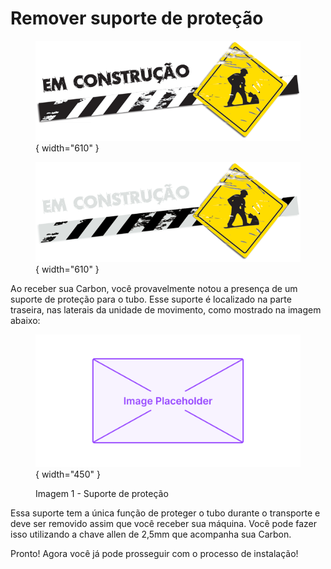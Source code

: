 # Remover suporte de proteção

<figure markdown="span">
  
  ![](../images/construcao-light.png#only-light){ width="610" }
  <figcaption></figcaption>

  ![](../images/construcao-dark.png#only-dark){ width="610" }
  <figcaption></figcaption>
  
</figure>

Ao receber sua Carbon, você provavelmente notou a presença de um suporte de proteção para o tubo. Esse suporte é localizado na parte traseira, nas laterais da unidade de movimento, como mostrado na imagem abaixo:

<figure markdown="span">

  ![](../images/image-placeholder.png){ width="450" }
  <figcaption>Imagem 1 - Suporte de proteção</figcaption>

</figure>



Essa suporte tem a única função de proteger o tubo durante o transporte e deve ser removido assim que você receber sua máquina. Você pode fazer isso utilizando a chave allen de 2,5mm que acompanha sua Carbon.

Pronto! Agora você já pode prosseguir com o processo de instalação!